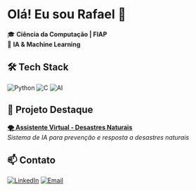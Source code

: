 # Olá! Eu sou Rafael 👋

🎓 **Ciência da Computação | FIAP**  
🤖 **IA & Machine Learning**

## 🛠️ Tech Stack
![Python](https://img.shields.io/badge/-Python-3776AB?style=flat-square&logo=python&logoColor=white)
![C](https://img.shields.io/badge/-C-A8B9CC?style=flat-square&logo=c&logoColor=black)
![AI](https://img.shields.io/badge/-AI%2FML-FF6B6B?style=flat-square&logo=tensorflow&logoColor=white)

## 🚀 Projeto Destaque
**[🌪️ Assistente Virtual - Desastres Naturais](https://github.com/Rafa-med/Assistente-virtual-desastres-naturais)**  
*Sistema de IA para prevenção e resposta a desastres naturais*

## 📫 Contato
[![LinkedIn](https://img.shields.io/badge/-LinkedIn-0077B5?style=flat-square&logo=linkedin&logoColor=white)](https://www.linkedin.com/in/rafael-de-medeiros-cordeiro/)
[![Email](https://img.shields.io/badge/-Email-D14836?style=flat-square&logo=gmail&logoColor=white)](mailto:rafamedcordeiro@gmail.com)
